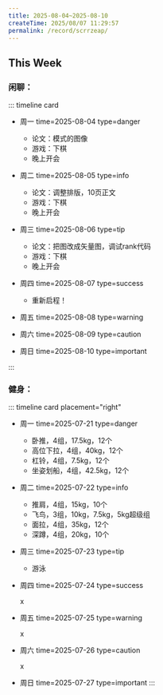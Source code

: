 ```yaml
---
title: 2025-08-04~2025-08-10
createTime: 2025/08/07 11:29:57
permalink: /record/scrrzeap/
---
```


## This Week

### 闲聊：


::: timeline card
- 周一
  time=2025-08-04 type=danger

  - 论文：模式的图像
  - 游戏：下棋
  - 晚上开会


- 周二
  time=2025-08-05 type=info

  - 论文：调整排版，10页正文
  - 游戏：下棋
  - 晚上开会


- 周三
  time=2025-08-06 type=tip

  - 论文：把图改成矢量图，调试rank代码
  - 游戏：下棋
  - 晚上开会


- 周四
  time=2025-08-07 type=success

  - 重新启程！



- 周五
  time=2025-08-08 type=warning




- 周六
  time=2025-08-09 type=caution



- 周日
  time=2025-08-10 type=important



:::

### 健身：

::: timeline card placement="right"
- 周一
  time=2025-07-21 type=danger

  - 卧推，4组，17.5kg，12个
  - 高位下拉，4组，40kg，12个
  - 杠铃，4组，7.5kg，12个
  - 坐姿划船，4组，42.5kg，12个


- 周二
  time=2025-07-22 type=info

  - 推肩，4组，15kg，10个
  - 飞鸟，3组，10kg，7.5kg，5kg超级组
  - 面拉，4组，35kg，12个
  - 深蹲，4组，20kg，10个

- 周三
  time=2025-07-23 type=tip

  - 游泳

- 周四
  time=2025-07-24 type=success

  x

- 周五
  time=2025-07-25 type=warning

  x

- 周六
  time=2025-07-26 type=caution

  x

- 周日
  time=2025-07-27 type=important
:::